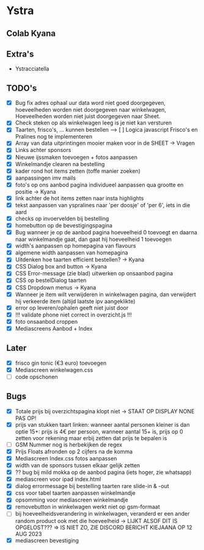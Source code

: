 # Ystra

## Colab Kyana

## Extra's

- Ystracciatella

## TODO's

- [x] Bug fix adres ophaal uur data word niet goed doorgegeven, hoeveelheden worden niet doorgegeven naar winkelwagen, Hoeveelheden worden niet juist doorgegeven naar Sheet.
- [x] Check steken op als winkelwagen leeg is je niet kan versturen
- [x] Taarten, frisco's, ... kunnen bestellen --> [ ] Logica javascript Frisco's en Pralines nog te implementeren
- [x] Array van data uitprintingen mooier maken voor in de SHEET -> Vragen
- [x] Links achter sponsors
- [x] Nieuwe ijssmaken toevoegen + fotos aanpassen
- [x] Winkelmandje clearen na bestelling
- [x] kader rond hot items zetten (toffe manier zoeken)
- [x] aanpassingen imv mails
- [x] foto's op ons aanbod pagina individueel aanpassen qua grootte en positie -> Kyana
- [x] link achter de hot items zetten naar insta highlights
- [x] tekst aanpassen van yspralines naar 'per doosje' of 'per 6', iets in die aard
- [x] checks op invoervelden bij bestelling
- [x] homebutton op de bevestigingspagina
- [x] Bug wanneer je op de aanbod pagina hoeveelheid 0 toevoegt en daarna naar winkelmandje gaat, dan gaat hij hoeveelheid 1 toevoegen
- [x] width's aanpassen op homepagina van flavours
- [x] algemene width aanpassen van homepagina
- [x] Uitdenken hoe taarten efficient bestellen? -> Kyana
- [x] CSS Dialog box and button -> Kyana
- [x] CSS Error-message (zie blad) uitwerken op onsaanbod pagina
- [x] CSS op bestelDialog taarten
- [x] CSS Dropdown menus -> Kyana
- [x] Wanneer je item wilt verwijderen in winkelwagen pagina, dan verwijdert hij verkeerde item (altijd laatste ipv aangeklikte)
- [x] error op leveren/ophalen geeft niet juist door
- [x] !!! validate phone niet correct in overzicht.js !!!
- [x] foto onsaanbod croppen
- [x] Mediascreens Aanbod + Index

## Later

- [x] frisco gin tonic (€3 euro) toevoegen
- [x] Mediascreen winkelwagen.css
- [ ] code opschonen

## Bugs

- [x] Totale prijs bij overzichtspagina klopt niet -> STAAT OP DISPLAY NONE PAS OP!
- [x] prijs van stukken taart linken: wanneer aantal personen kleiner is dan optie 15+: prijs is 4€ per persoon, wanneer aantal 15+ is, prijs op 0 zetten voor rekening maar erbij zetten dat prijs te bepalen is
- [ ] GSM Nummer nog is herbekijken de regex
- [x] Prijs Floats afronden op 2 cijfers na de komma
- [x] Mediascreen Index.css fotos aanpassen
- [x] width van de sponsors tussen elkaar gelijk zetten
- [x] ?? bug bij mild mokka op de aanbod pagina (iets hoger, zie whatsapp)
- [x] mediascreen voor ipad index.html
- [x] dialog errormessage bij bestelling taarten rare slide-in & -out
- [x] css voor tabel taarten aanpassen winkelmandje
- [x] opsomming voor mediascreen winkelmandje
- [x] removebutton in winkelwagen werkt niet op gsm-formaat
- [ ] bij hoeveelheidsverandering in winkelwagen, veranderd er een ander random product ook met die hoeveelheid -> LIJKT ALSOF DIT IS OPGELOST??? => IS NIET ZO, ZIE DISCORD BERICHT KIEJAANA OP 12 AUG 2023
- [x] mediascreen bevestiging
